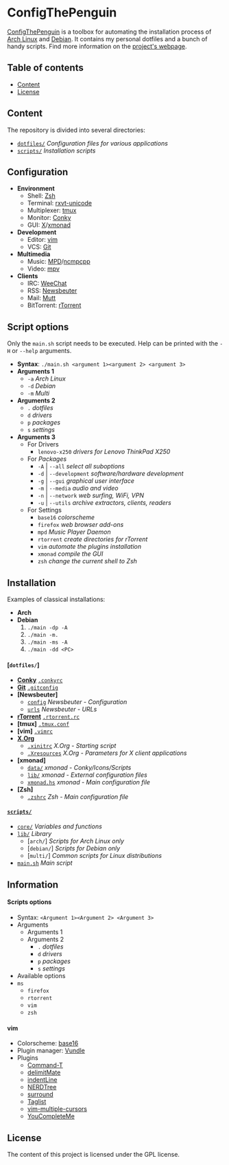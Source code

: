 # ConfigThePenguin
[ConfigThePenguin](/) is a toolbox for automating the installation process of [Arch Linux](https://www.archlinux.org/) and [Debian](https://www.debian.org/). It contains my personal dotfiles and a bunch of handy scripts. Find more information on the [project's webpage](https://sljrobin.org/work/configthepenguin).

## Table of contents
* [Content]
* [License]

## Content
The repository is divided into several directories:
* [`dotfiles/`](/dotfiles/) _Configuration files for various applications_
* [`scripts/`](/scripts/) _Installation scripts_

## Configuration
* __Environment__
    * Shell: [Zsh](http://www.zsh.org/)
    * Terminal: [rxvt-unicode](http://software.schmorp.de/pkg/rxvt-unicode.html)
    * Multiplexer: [tmux](https://tmux.github.io/)
    * Monitor: [Conky](https://github.com/brndnmtthws/conky)
    * GUI: [X](http://www.x.org/wiki/)/[xmonad](http://xmonad.org/)
* __Development__
    * Editor: [vim](http://www.vim.org/)
    * VCS: [Git](https://git-scm.com/)
* __Multimedia__
    * Music: [MPD](http://www.musicpd.org/)/[ncmpcpp](http://rybczak.net/ncmpcpp/)
    * Video: [mpv](https://mpv.io/)
* __Clients__
    * IRC: [WeeChat](https://weechat.org/)
    * RSS: [Newsbeuter](http://newsbeuter.org/)
    * Mail: [Mutt](http://www.mutt.org/)
    * BitTorrent: [rTorrent](https://rakshasa.github.io/rtorrent/)

## Script options
Only the `main.sh` script needs to be executed. Help can be printed with the `-H` or `--help` arguments.
* __Syntax__: `./main.sh <argument 1><argument 2> <argument 3>`
* __Arguments 1__
    * `-a` _Arch Linux_
    * `-d` _Debian_
    * `-m` _Multi_
* __Arguments 2__
    * `.` _dotfiles_
    * `d` _drivers_
    * `p` _packages_
    * `s` _settings_
* __Arguments 3__
    * For Drivers
        * `lenovo-x250` _drivers for Lenovo ThinkPad X250_
    * For _Packages_
        * `-A` | `--all` _select all suboptions_
        * `-d` | `--development` _software/hardware development_
        * `-g` | `--gui` _graphical user interface_
        * `-m` | `--media` _audio and video_
        * `-n` | `--network` _web surfing, WiFi, VPN_
        * `-u` | `--utils` _archive extractors, clients, readers_
    * For Settings
        * `base16` _colorscheme_
        * `firefox` _web browser add-ons_
        * `mpd` _Music Player Daemon_
        * `rtorrent` _create directories for rTorrent_
        * `vim` _automate the plugins installation_
        * `xmonad` _compile the GUI_
        * `zsh` _change the current shell to Zsh_

## Installation
Examples of classical installations:
* __Arch__
* __Debian__
    1. `./main -dp -A`
    2. `./main -m.`
    3. `./main -ms -A`
    4. `./main -dd <PC>`


#### [`dotfiles/`]
* __[Conky]__ [`.conkyrc`]
* __[Git]__ [`.gitconfig`] 
* __[Newsbeuter]__
    * [`config`] _Newsbeuter - Configuration_
    * [`urls`] _Newsbeuter - URLs_
* __[rTorrent]__ [`.rtorrent.rc`]
* __[tmux]__ [`.tmux.conf`]
* __[vim]__ [`.vimrc`]
* __[X.Org]__
    * [`.xinitrc`] _X.Org - Starting script_
    * [`.Xresources`] _X.Org - Parameters for X client applications_
* __[xmonad]__
    * [`data/`] _xmonad - Conky/Icons/Scripts_
    * [`lib/`] _xmonad - External configuration files_
    * [`xmonad.hs`] _xmonad - Main configuration file_
* __[Zsh]__
    * [`.zshrc`] _Zsh - Main configuration file_

#### [`scripts/`]
* [`core/`] _Variables and functions_
* [`lib/`](/scripts/lib/) _Library_
    * [`arch/`] _Scripts for Arch Linux only_
    * [`debian/`] _Scripts for Debian only_
    * [`multi/`] _Common scripts for Linux distributions_
* [`main.sh`] _Main script_

## Information
#### Scripts options
* Syntax: `<Argument 1><Argument 2> <Argument 3>`
* Arguments
    * Arguments 1
    * Arguments 2
        * `.` _dotfiles_
        * `d` _drivers_
        * `p` _packages_
        * `s` _settings_
* Available options
* `ms`
    * `firefox`
    * `rtorrent`
    * `vim`
    * `zsh`
            
#### vim
* Colorscheme: [base16]
* Plugin manager: [Vundle]
* Plugins
    * [Command-T]
    * [delimitMate]
    * [indentLine]
    * [NERDTree]
    * [surround]
    * [Taglist]
    * [vim-multiple-cursors]
    * [YouCompleteMe]


## License
The content of this project is licensed under the GPL license.


[Content]: /README.md#content "Content"

[Information]: /README.md#information "Information"
[License]: /README.md#license "License"

[`.conkyrc`]: /dotfiles/.conkyrc ".conkyrc"
[`.gitconfig`]: /dotfiles/.gitconfig ".gitconfig"
[`.rtorrent.rc`]: /dotfiles/.rtorrent.rc ".rtorrent.rc"
[`.tmux.conf`]: /dotfiles/.tmux.conf ".tmux.conf"
[`.vimrc`]: /dotfiles/.vimrc ".vimrc"
[`.xinitrc`]: /dotfiles/.xinitrc ".xinitrc"
[`.Xresources`]: /dotfiles/.Xresources ".Xresources"
[`.zshrc`]: /dotfiles/.zshrc ".zshrc"

[`config`]: /dotfiles/.newsbeuter/config "config"
[`core/`]: /scripts/core/ "core/"
[`data/`]: /dotfiles/.xmonad/data "data/"
[`lib/`]: /dotfiles/.xmonad/lib "lib/"
[`main.sh`]: /scripts/main.sh "main.sh"
[`scripts/`]: /scripts/ "scripts/"
[`urls`]: /dotfiles/.newsbeuter/urls "urls"
[`xmonad.hs`]: /dotfiles/.xmonad/xmonad.hs "xmonad.hs"

[Conky]: https://github.com/brndnmtthws/conky "Conky"
[Git]:  "Git"
[rTorrent]: https://rakshasa.github.io/rtorrent/ "rTorrent"
[X.Org]: http://www.x.org/ "X.Org"

[base16]: https://github.com/chriskempson/base16-vim "base16"
[Command-T]: https://github.com/wincent/Command-T "Command-T"
[delimitMate]: https://github.com/Raimondi/delimitMate "delimitMate"
[indentLine]: https://github.com/Yggdroot/indentLine "indentLine"
[NERDTree]: https://github.com/scrooloose/nerdtree "NERDTree"
[Vundle]: https://github.com/VundleVim/Vundle.vim "Vundle"
[surround]: https://github.com/tpope/vim-surround "surround"
[Taglist]: http://vim-taglist.sourceforge.net/ "Taglist"
[vim-multiple-cursors]: https://github.com/terryma/vim-multiple-cursors "vim-multiple-cursors"
[YouCompleteMe]: https://github.com/Valloric/YouCompleteMe "YouCompleteMe"
